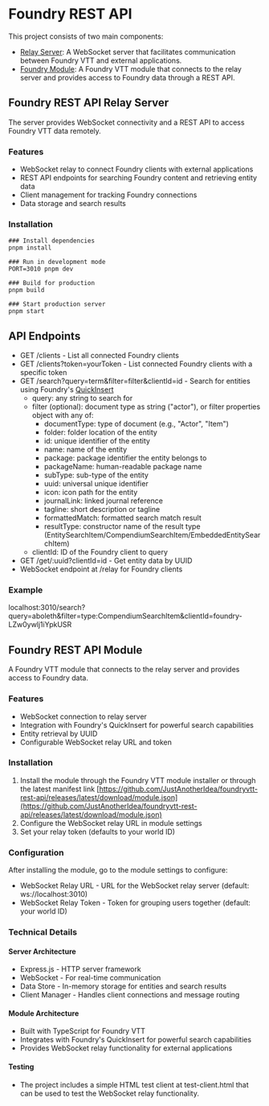 # Foundry REST API
This project consists of two main components:

- [Relay Server](https://github.com/JustAnotherIdea/foundryvtt-rest-api-relay): A WebSocket server that facilitates communication between Foundry VTT and external applications.
- [Foundry Module](https://github.com/JustAnotherIdea/foundryvtt-rest-api): A Foundry VTT module that connects to the relay server and provides access to Foundry data through a REST API.

## Foundry REST API Relay Server
The server provides WebSocket connectivity and a REST API to access Foundry VTT data remotely.

### Features
- WebSocket relay to connect Foundry clients with external applications
- REST API endpoints for searching Foundry content and retrieving entity data
- Client management for tracking Foundry connections
- Data storage and search results

### Installation
```
### Install dependencies
pnpm install

### Run in development mode
PORT=3010 pnpm dev

### Build for production
pnpm build

### Start production server
pnpm start
```

## API Endpoints
- GET /clients - List all connected Foundry clients
- GET /clients?token=yourToken - List connected Foundry clients with a specific token
- GET /search?query=term&filter=filter&clientId=id - Search for entities using Foundry's [QuickInsert](https://foundryvtt.com/packages/quick-insert)
    - query: any string to search for
    - filter (optional): document type as string ("actor"), or filter properties object with any of:
        - documentType: type of document (e.g., "Actor", "Item")
        - folder: folder location of the entity
        - id: unique identifier of the entity
        - name: name of the entity
        - package: package identifier the entity belongs to
        - packageName: human-readable package name
        - subType: sub-type of the entity
        - uuid: universal unique identifier
        - icon: icon path for the entity
        - journalLink: linked journal reference
        - tagline: short description or tagline
        - formattedMatch: formatted search match result
        - resultType: constructor name of the result type (EntitySearchItem/CompendiumSearchItem/EmbeddedEntitySearchItem)
    - clientId: ID of the Foundry client to query
- GET /get/:uuid?clientId=id - Get entity data by UUID
- WebSocket endpoint at /relay for Foundry clients

### Example
localhost:3010/search?query=aboleth&filter=type:CompendiumSearchItem&clientId=foundry-LZw0ywlj1iYpkUSR

## Foundry REST API Module
A Foundry VTT module that connects to the relay server and provides access to Foundry data.

### Features
- WebSocket connection to relay server
- Integration with Foundry's QuickInsert for powerful search capabilities
- Entity retrieval by UUID
- Configurable WebSocket relay URL and token

### Installation
1. Install the module through the Foundry VTT module installer or through the latest manifest link [https://github.com/JustAnotherIdea/foundryvtt-rest-api/releases/latest/download/module.json](https://github.com/JustAnotherIdea/foundryvtt-rest-api/releases/latest/download/module.json)
2. Configure the WebSocket relay URL in module settings
3. Set your relay token (defaults to your world ID)

### Configuration
After installing the module, go to the module settings to configure:

- WebSocket Relay URL - URL for the WebSocket relay server (default: ws://localhost:3010)
- WebSocket Relay Token - Token for grouping users together (default: your world ID)

### Technical Details
#### Server Architecture
- Express.js - HTTP server framework
- WebSocket - For real-time communication
- Data Store - In-memory storage for entities and search results
- Client Manager - Handles client connections and message routing

#### Module Architecture
- Built with TypeScript for Foundry VTT
- Integrates with Foundry's QuickInsert for powerful search capabilities
- Provides WebSocket relay functionality for external applications

#### Testing
- The project includes a simple HTML test client at test-client.html that can be used to test the WebSocket relay functionality.
